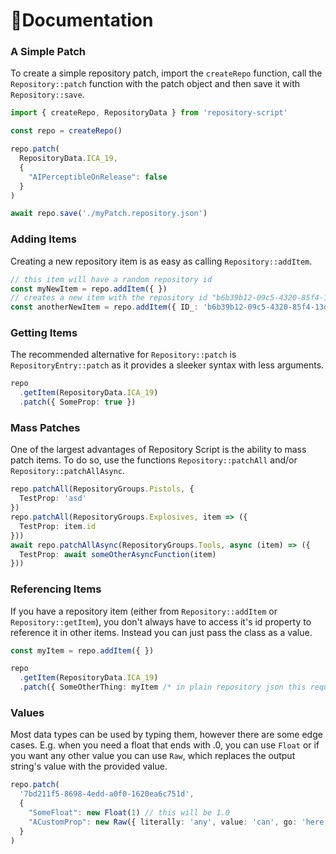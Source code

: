 # 📝Documentation

### A Simple Patch
To create a simple repository patch, import the ```createRepo``` function, call the ```Repository::patch``` function with the patch object and then save it with ```Repository::save```.
```ts
import { createRepo, RepositoryData } from 'repository-script'

const repo = createRepo()

repo.patch(
  RepositoryData.ICA_19,
  {
    "AIPerceptibleOnRelease": false
  }
)

await repo.save('./myPatch.repository.json')
```

### Adding Items
Creating a new repository item is as easy as calling ```Repository::addItem```.
```ts
// this item will have a random repository id
const myNewItem = repo.addItem({ })
// creates a new item with the repository id "b6b39b12-09c5-4320-85f4-13d711caf034"
const anotherNewItem = repo.addItem({ ID_: 'b6b39b12-09c5-4320-85f4-13d711caf034' })
```

### Getting Items
The recommended alternative for ```Repository::patch``` is ```RepositoryEntry::patch``` as it provides a sleeker syntax with less arguments.
```ts
repo
  .getItem(RepositoryData.ICA_19)
  .patch({ SomeProp: true })
```

### Mass Patches
One of the largest advantages of Repository Script is the ability to mass patch items. To do so, use the functions ```Repository::patchAll``` and/or ```Repository::patchAllAsync```.
```ts
repo.patchAll(RepositoryGroups.Pistols, {
  TestProp: 'asd'
})
repo.patchAll(RepositoryGroups.Explosives, item => ({
  TestProp: item.id
}))
await repo.patchAllAsync(RepositoryGroups.Tools, async (item) => ({
  TestProp: await someOtherAsyncFunction(item)
}))
```

### Referencing Items
If you have a repository item (either from ```Repository::addItem``` or ```Repository::getItem```), you don't always have to access it's id property to reference it in other items. Instead you can just pass the class as a value.
```ts
const myItem = repo.addItem({ })

repo
  .getItem(RepositoryData.ICA_19)
  .patch({ SomeOtherThing: myItem /* in plain repository json this requires you to pass the repository id */ })
```

### Values
Most data types can be used by typing them, however there are some edge cases. E.g. when you need a float that ends with .0, you can use ```Float``` or if you want any other value you can use ```Raw```, which replaces the output string's value with the provided value.
```ts
repo.patch(
  '7bd211f5-8698-4edd-a0f0-1620ea6c751d',
  {
    "SomeFloat": new Float(1) // this will be 1.0
    "ACustomProp": new Raw({ literally: 'any', value: 'can', go: 'here' }) // note: this example doesn't require the raw class so it's not recommended
  }
)
```
